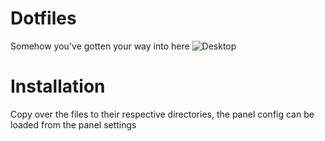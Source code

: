 # Dotfiles

Somehow you've gotten your way into here
![Desktop](https://cdn.discordapp.com/attachments/635625917623828520/954660261980160000/unknown.png)

# Installation

Copy over the files to their respective directories, the panel config can be loaded from the panel settings
